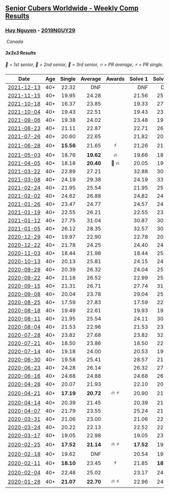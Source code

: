 <style>table {white-space: nowrap;}</style>
<link rel="stylesheet" type="text/css" href="/scw-comp/css/flags.css" />

## [Senior Cubers Worldwide - Weekly Comp Results](/scw-comp/results/)
### [Huy Nguyen](README.md) - [2019NGUY29](https://www.worldcubeassociation.org/persons/2019NGUY29?event=333)

<i class="flag flag-CA" />&nbsp;Canada

#### 3x3x3 Results

<span style="white-space: nowrap;">🥇 = 1st senior</span>, <span style="white-space: nowrap;">🥈 = 2nd senior</span>, <span style="white-space: nowrap;">🥉 = 3rd senior</span>, <span style="white-space: nowrap;">🔥 = PR average</span>, <span style="white-space: nowrap;">⚡ = PR single</span>.

| Date | Age | Single | Average | Awards | Solve 1 | Solve 2 | Solve 3 | Solve 4 | Solve 5 | Video |
| :--: | :--: | --: | --: | :--: | --: | --: | --: | --: | --: | :-- |
| [2021-12-13](../../results/2021-12-13/333.md) | 40+ | 22.32 | DNF |  | DNF | DNF | 25.84 | 22.32 | 24.78 | [Desktop](https://www.facebook.com/events/273334328175697/permalink/282065560635907) / [Mobile](https://m.facebook.com/events/273334328175697?view=permalink&id=282065560635907) |
| [2021-11-15](../../results/2021-11-15/333.md) | 40+ | 19.95 | 24.28 |  | 21.56 | 25.00 | 32.27 | 19.95 | 26.28 | [Desktop](https://www.facebook.com/events/717487009641909/permalink/726205235436753) / [Mobile](https://m.facebook.com/events/717487009641909?view=permalink&id=726205235436753) |
| [2021-10-18](../../results/2021-10-18/333.md) | 40+ | 16.37 | 23.85 |  | 19.33 | 27.76 | 16.37 | 24.47 | 39.77 | [Desktop](https://www.facebook.com/events/261213032615951/permalink/265570402180214) / [Mobile](https://m.facebook.com/events/261213032615951?view=permalink&id=265570402180214) |
| [2021-10-04](../../results/2021-10-04/333.md) | 40+ | 19.43 | 22.51 |  | 19.43 | 23.17 | 20.18 | 24.36 | 24.18 | [Desktop](https://www.facebook.com/events/1102565390277531/permalink/1106189239915146) / [Mobile](https://m.facebook.com/events/1102565390277531?view=permalink&id=1106189239915146) |
| [2021-09-06](../../results/2021-09-06/333.md) | 40+ | 19.38 | 24.02 |  | 23.48 | 19.38 | 23.33 | 32.05 | 25.26 | [Desktop](https://www.facebook.com/events/208105634636421/permalink/212342804212704) / [Mobile](https://m.facebook.com/events/208105634636421?view=permalink&id=212342804212704) |
| [2021-08-23](../../results/2021-08-23/333.md) | 40+ | 21.11 | 22.87 |  | 22.71 | 26.88 | 21.11 | 22.61 | 23.28 | [Desktop](https://www.facebook.com/events/992549044856331/permalink/997085994402636) / [Mobile](https://m.facebook.com/events/992549044856331?view=permalink&id=997085994402636) |
| [2021-07-26](../../results/2021-07-26/333.md) | 40+ | 20.60 | 22.65 |  | 21.82 | 20.60 | 32.95 | 24.32 | 21.80 | [Desktop](https://www.facebook.com/events/345405150546336/permalink/354777012942483) / [Mobile](https://m.facebook.com/events/345405150546336?view=permalink&id=354777012942483) |
| [2021-06-28](../../results/2021-06-28/333.md) | 40+ | **15.56** | 21.65 | ⚡ | 21.26 | 21.97 | 21.73 | 23.56 | **15.56** | [Desktop](https://www.facebook.com/events/849999075950147/permalink/853476095602445) / [Mobile](https://m.facebook.com/events/849999075950147?view=permalink&id=853476095602445) |
| [2021-05-03](../../results/2021-05-03/333.md) | 40+ | 18.76 | **19.62** | 🔥 | 19.66 | 18.76 | 19.99 | 22.59 | 19.21 | [Desktop](https://www.facebook.com/events/2542204919406396/permalink/2551453365148218) / [Mobile](https://m.facebook.com/events/2542204919406396?view=permalink&id=2551453365148218) |
| [2021-04-05](../../results/2021-04-05/333.md) | 40+ | 18.18 | **20.40** | 🥉 🔥 | 20.05 | 19.94 | 22.61 | 18.18 | 21.21 | [Desktop](https://www.facebook.com/events/486157032419819/permalink/489394728762716) / [Mobile](https://m.facebook.com/events/486157032419819?view=permalink&id=489394728762716) |
| [2021-03-22](../../results/2021-03-22/333.md) | 40+ | 22.89 | 27.21 |  | 32.88 | 30.60 | 23.95 | 27.07 | 22.89 | [Desktop](https://www.facebook.com/events/802754890451423/permalink/806631253397120) / [Mobile](https://m.facebook.com/events/802754890451423?view=permalink&id=806631253397120) |
| [2021-03-08](../../results/2021-03-08/333.md) | 40+ | 24.19 | 29.38 |  | 24.19 | 33.34 | 24.49 | 30.32 | 33.76 | [Desktop](https://www.facebook.com/events/286026952942446/permalink/287475479464260) / [Mobile](https://m.facebook.com/events/286026952942446?view=permalink&id=287475479464260) |
| [2021-02-24](../../results/2021-02-24/333.md) | 40+ | 21.95 | 25.54 |  | 21.95 | 25.66 | 24.49 | 26.48 | 30.24 | [Desktop](https://www.facebook.com/events/264199631979561/permalink/272260027840188) / [Mobile](https://m.facebook.com/events/264199631979561?view=permalink&id=272260027840188) |
| [2021-02-02](../../results/2021-02-02/333.md) | 40+ | 24.62 | 26.88 |  | 24.82 | 24.62 | 26.30 | 29.51 | 37.28 | [Desktop](https://www.facebook.com/events/176364004262939/permalink/177564290809577) / [Mobile](https://m.facebook.com/events/176364004262939?view=permalink&id=177564290809577) |
| [2021-01-26](../../results/2021-01-26/333.md) | 40+ | 23.47 | 24.77 |  | 24.57 | 24.03 | 23.47 | 25.71 | 31.41 | [Desktop](https://www.facebook.com/events/415506712992555/permalink/418208256055734) / [Mobile](https://m.facebook.com/events/415506712992555?view=permalink&id=418208256055734) |
| [2021-01-19](../../results/2021-01-19/333.md) | 40+ | 22.55 | 26.21 |  | 22.55 | 23.41 | 25.57 | 29.65 | 32.77 | [Desktop](https://www.facebook.com/events/259430338941057/permalink/260268832190541) / [Mobile](https://m.facebook.com/events/259430338941057?view=permalink&id=260268832190541) |
| [2021-01-12](../../results/2021-01-12/333.md) | 40+ | 27.75 | 31.04 |  | 30.87 | 30.92 | 27.75 | 35.54 | 31.34 | [Desktop](https://www.facebook.com/events/154842819532367/permalink/156128312737151) / [Mobile](https://m.facebook.com/events/154842819532367?view=permalink&id=156128312737151) |
| [2021-01-05](../../results/2021-01-05/333.md) | 40+ | 26.12 | 28.35 |  | 32.57 | 30.31 | 26.12 | 27.09 | 27.65 | [Desktop](https://www.facebook.com/events/237822631087555/permalink/242192743983877) / [Mobile](https://m.facebook.com/events/237822631087555?view=permalink&id=242192743983877) |
| [2020-12-29](../../results/2020-12-29/333.md) | 40+ | 19.97 | 22.90 |  | 22.78 | 20.49 | 19.97 | 28.77 | 25.42 | [Desktop](https://www.facebook.com/events/807437066779451/permalink/808845496638608) / [Mobile](https://m.facebook.com/events/807437066779451?view=permalink&id=808845496638608) |
| [2020-12-22](../../results/2020-12-22/333.md) | 40+ | 21.78 | 24.25 |  | 24.40 | 24.54 | DNF | 23.80 | 21.78 | [Desktop](https://www.facebook.com/events/758481858355136/permalink/762597614610227) / [Mobile](https://m.facebook.com/events/758481858355136?view=permalink&id=762597614610227) |
| [2020-11-03](../../results/2020-11-03/333.md) | 40+ | 18.44 | 21.98 |  | 18.44 | 25.83 | 23.36 | 21.05 | 21.54 | [Desktop](https://www.facebook.com/events/1239637256416110/permalink/1245452649167904) / [Mobile](https://m.facebook.com/events/1239637256416110?view=permalink&id=1245452649167904) |
| [2020-10-13](../../results/2020-10-13/333.md) | 40+ | 20.13 | 25.81 |  | 24.15 | 24.11 | 29.34 | 29.18 | 20.13 | [Desktop](https://www.facebook.com/events/2855876438029747/permalink/2860923674191690) / [Mobile](https://m.facebook.com/events/2855876438029747?view=permalink&id=2860923674191690) |
| [2020-09-29](../../results/2020-09-29/333.md) | 40+ | 20.39 | 26.32 |  | 24.04 | 25.33 | 44.59 | 20.39 | 29.58 | [Desktop](https://www.facebook.com/events/1202263490156156/permalink/1207231649659340) / [Mobile](https://m.facebook.com/events/1202263490156156?view=permalink&id=1207231649659340) |
| [2020-09-22](../../results/2020-09-22/333.md) | 40+ | 21.18 | 26.52 |  | 22.99 | 25.84 | 30.72 | 21.18 | DNF | [Desktop](https://www.facebook.com/events/349197636276246/permalink/352994599229883) / [Mobile](https://m.facebook.com/events/349197636276246?view=permalink&id=352994599229883) |
| [2020-09-15](../../results/2020-09-15/333.md) | 40+ | 21.31 | 26.71 |  | 27.74 | 31.41 | 28.99 | 21.31 | 23.40 | [Desktop](https://www.facebook.com/events/3404368289613252/permalink/3420249431358471) / [Mobile](https://m.facebook.com/events/3404368289613252?view=permalink&id=3420249431358471) |
| [2020-09-08](../../results/2020-09-08/333.md) | 40+ | 20.04 | 23.78 |  | 29.04 | 25.39 | 25.43 | 20.04 | 20.53 | [Desktop](https://www.facebook.com/events/660661614881054/permalink/666093801004502) / [Mobile](https://m.facebook.com/events/660661614881054?view=permalink&id=666093801004502) |
| [2020-08-25](../../results/2020-08-25/333.md) | 40+ | 17.59 | 27.83 |  | 17.59 | 22.32 | DNF | 37.71 | 23.47 | [Desktop](https://www.facebook.com/events/2812216602434889/permalink/2818539298469286) / [Mobile](https://m.facebook.com/events/2812216602434889?view=permalink&id=2818539298469286) |
| [2020-08-18](../../results/2020-08-18/333.md) | 40+ | 19.49 | 22.61 |  | 19.93 | 19.49 | 23.35 | 24.55 | DNF | [Desktop](https://www.facebook.com/events/357518755418063/permalink/360616428441629) / [Mobile](https://m.facebook.com/events/357518755418063?view=permalink&id=360616428441629) |
| [2020-08-11](../../results/2020-08-11/333.md) | 40+ | 21.95 | 25.54 |  | 24.11 | 30.96 | 29.48 | 23.04 | 21.95 | [Desktop](https://www.facebook.com/events/338631130511019/permalink/342722253435240) / [Mobile](https://m.facebook.com/events/338631130511019?view=permalink&id=342722253435240) |
| [2020-08-04](../../results/2020-08-04/333.md) | 40+ | 21.53 | 22.96 |  | 21.53 | 23.67 | DNF | 21.71 | 23.51 | [Desktop](https://www.facebook.com/events/748440219235440/permalink/752936618785800) / [Mobile](https://m.facebook.com/events/748440219235440?view=permalink&id=752936618785800) |
| [2020-07-28](../../results/2020-07-28/333.md) | 40+ | 23.82 | 27.68 |  | 23.82 | 32.91 | 24.97 | 26.38 | 31.70 | [Desktop](https://www.facebook.com/events/708566320000803/permalink/713549232835845) / [Mobile](https://m.facebook.com/events/708566320000803?view=permalink&id=713549232835845) |
| [2020-07-21](../../results/2020-07-21/333.md) | 40+ | 18.50 | 23.86 |  | 18.50 | 22.44 | 27.04 | 24.31 | 24.83 | [Desktop](https://www.facebook.com/events/1842039515939197/permalink/1847910868685395) / [Mobile](https://m.facebook.com/events/1842039515939197?view=permalink&id=1847910868685395) |
| [2020-07-14](../../results/2020-07-14/333.md) | 40+ | 19.18 | 24.00 |  | 20.53 | 19.18 | 26.57 | 24.91 | 28.07 | [Desktop](https://www.facebook.com/events/1157754364595802/permalink/1162337607470811) / [Mobile](https://m.facebook.com/events/1157754364595802?view=permalink&id=1162337607470811) |
| [2020-06-30](../../results/2020-06-30/333.md) | 40+ | 19.58 | 25.41 |  | 28.57 | 21.77 | 35.21 | 19.58 | 25.88 | [Desktop](https://www.facebook.com/events/679860472562391/permalink/683707555511016) / [Mobile](https://m.facebook.com/events/679860472562391?view=permalink&id=683707555511016) |
| [2020-06-23](../../results/2020-06-23/333.md) | 40+ | 24.28 | 26.14 |  | 26.32 | 27.62 | 24.49 | DNF | 24.28 | [Desktop](https://www.facebook.com/events/722150235200875/permalink/726311081451457) / [Mobile](https://m.facebook.com/events/722150235200875?view=permalink&id=726311081451457) |
| [2020-06-16](../../results/2020-06-16/333.md) | 40+ | 24.68 | 24.88 |  | 24.68 | 26.03 | 24.70 | 25.04 | 24.90 | [Desktop](https://www.facebook.com/events/604103587178706/permalink/608566270065771) / [Mobile](https://m.facebook.com/events/604103587178706?view=permalink&id=608566270065771) |
| [2020-04-28](../../results/2020-04-28/333.md) | 40+ | 20.07 | 21.93 |  | 22.10 | 20.07 | 23.98 | 21.60 | 22.09 | [Desktop](https://www.facebook.com/events/535188653858103/permalink/535620563814912) / [Mobile](https://m.facebook.com/events/535188653858103?view=permalink&id=535620563814912) |
| [2020-04-21](../../results/2020-04-21/333.md) | 40+ | **17.19** | **20.72** | 🔥 ⚡ | 20.90 | 21.31 | **17.19** | 24.36 | 19.96 | [Desktop](https://www.facebook.com/events/880278499062375/permalink/881358878954337) / [Mobile](https://m.facebook.com/events/880278499062375?view=permalink&id=881358878954337) |
| [2020-04-14](../../results/2020-04-14/333.md) | 40+ | 20.39 | 21.45 |  | 20.39 | 21.23 | 22.23 | 20.88 | 22.99 | [Desktop](https://www.facebook.com/events/982619255468618/permalink/987643484966195) / [Mobile](https://m.facebook.com/events/982619255468618?view=permalink&id=987643484966195) |
| [2020-04-07](../../results/2020-04-07/333.md) | 40+ | 21.79 | 23.55 |  | 25.24 | 21.79 | 22.49 | 23.44 | 24.73 | [Desktop](https://www.facebook.com/events/510082903229069/permalink/510529836517709) / [Mobile](https://m.facebook.com/events/510082903229069?view=permalink&id=510529836517709) |
| [2020-03-31](../../results/2020-03-31/333.md) | 40+ | 21.06 | 23.00 |  | 21.06 | 22.85 | 22.72 | 23.44 | 29.16 | [Desktop](https://www.facebook.com/events/207898257161923/permalink/211895563428859) / [Mobile](https://m.facebook.com/events/207898257161923?view=permalink&id=211895563428859) |
| [2020-03-24](../../results/2020-03-24/333.md) | 40+ | 20.22 | 22.13 |  | 22.52 | 22.16 | 21.72 | 20.22 | DNF | [Desktop](https://www.facebook.com/events/524456301543611/permalink/528237901165451) / [Mobile](https://m.facebook.com/events/524456301543611?view=permalink&id=528237901165451) |
| [2020-03-17](../../results/2020-03-17/333.md) | 40+ | 19.05 | 22.98 |  | 19.05 | 23.32 | 23.37 | 22.26 | 25.00 | [Desktop](https://www.facebook.com/events/280686576235146/permalink/283768012593669) / [Mobile](https://m.facebook.com/events/280686576235146?view=permalink&id=283768012593669) |
| [2020-02-25](../../results/2020-02-25/333.md) | 40+ | **17.52** | **21.14** | 🔥 ⚡ | **17.52** | 19.83 | 20.00 | 23.58 | DNF | [Desktop](https://www.facebook.com/events/196320811461109/permalink/196924671400723) / [Mobile](https://m.facebook.com/events/196320811461109?view=permalink&id=196924671400723) |
| [2020-02-18](../../results/2020-02-18/333.md) | 40+ | 19.62 | DNF |  | 20.54 | 19.62 | 22.31 | DNF | DNF | [Desktop](https://www.facebook.com/events/2558750947697073/permalink/2564093717162796) / [Mobile](https://m.facebook.com/events/2558750947697073?view=permalink&id=2564093717162796) |
| [2020-02-11](../../results/2020-02-11/333.md) | 40+ | **18.10** | 23.45 | ⚡ | 21.85 | **18.10** | 22.82 | 25.68 | 26.21 | [Desktop](https://www.facebook.com/events/616423959107229/permalink/617548025661489) / [Mobile](https://m.facebook.com/events/616423959107229?view=permalink&id=617548025661489) |
| [2020-02-04](../../results/2020-02-04/333.md) | 40+ | 22.48 | 25.02 |  | 23.17 | 24.74 | DNF | 22.48 | 27.14 | [Desktop](https://www.facebook.com/groups/1604105099735401/permalink/2138700662942506) / [Mobile](https://m.facebook.com/groups/1604105099735401?view=permalink&id=2138700662942506) |
| [2020-01-28](../../results/2020-01-28/333.md) | 40+ | **21.07** | **22.70** | 🔥 ⚡ | 22.96 | 24.06 | **21.07** | - | - | [Desktop](https://www.facebook.com/100000926461779/videos/3674895662551280) / [Mobile](https://m.facebook.com/100000926461779/videos/3674895662551280) |


<!-- Global site tag (gtag.js) - Google Analytics -->
<script async src="https://www.googletagmanager.com/gtag/js?id=UA-86348435-3"></script>
<script>window.dataLayer = window.dataLayer || []; function gtag() {dataLayer.push(arguments);} gtag('js', new Date()); gtag('config', 'UA-86348435-3');</script>
